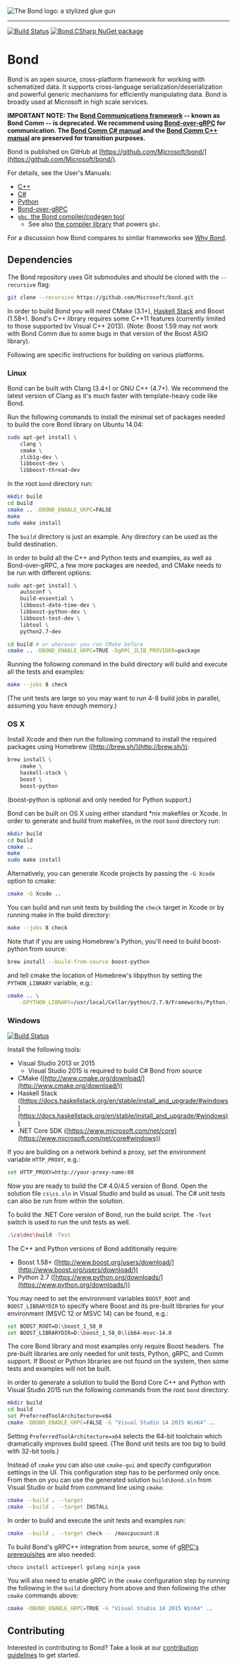 ![The Bond logo: a stylized glue gun](https://raw.githubusercontent.com/Microsoft/bond/master/doc/src/logos/bond-logo-64x64-white.png)
<hr />

[![Build Status](https://travis-ci.org/Microsoft/bond.svg?branch=master)](https://travis-ci.org/Microsoft/bond)
[![Bond.CSharp NuGet package](https://img.shields.io/nuget/v/Bond.CSharp.svg?style=flat)](https://Microsoft.github.io/bond/manual/bond_cs.html#nuget-packages)

# Bond

Bond is an open source, cross-platform framework for working with schematized
data. It supports cross-language serialization/deserialization and powerful
generic mechanisms for efficiently manipulating data. Bond is broadly used at
Microsoft in high scale services.

**IMPORTANT NOTE: The [Bond Communications framework](https://Microsoft.github.io/bond/manual/bond_comm.html)
-- known as Bond Comm -- is deprecated. We recommend using
[Bond-over-gRPC](https://Microsoft.github.io/bond/manual/bond_over_grpc.html) for communication.
The [Bond Comm C# manual](https://Microsoft.github.io/bond/manual/bond_cs.html#bond-comm)
and the [Bond Comm C++ manual](https://Microsoft.github.io/bond/manual/bond_cpp.html#bond-comm)
are preserved for transition purposes.**

Bond is published on GitHub at [https://github.com/Microsoft/bond/](https://github.com/Microsoft/bond/).

For details, see the User's Manuals:

* [C++](https://Microsoft.github.io/bond/manual/bond_cpp.html)
* [C#](https://Microsoft.github.io/bond/manual/bond_cs.html)
* [Python](https://Microsoft.github.io/bond/manual/bond_py.html)
* [Bond-over-gRPC](https://Microsoft.github.io/bond/manual/bond_over_grpc.html)
* [`gbc`, the Bond compiler/codegen tool](https://microsoft.github.io/bond/manual/compiler.html)
    * See also
      [the compiler library](https://hackage.haskell.org/package/bond) that
      powers `gbc`.

For a discussion how Bond compares to similar frameworks see [Why Bond](https://Microsoft.github.io/bond/why_bond.html).

## Dependencies

The Bond repository uses Git submodules and should be cloned with the
`--recursive` flag:

```bash
git clone --recursive https://github.com/Microsoft/bond.git
```

In order to build Bond you will need CMake (3.1+), [Haskell Stack](https://docs.haskellstack.org/en/stable/README/#how-to-install) and
Boost (1.58+). Bond's C++ library requires some C++11 features (currently
limited to those supported bv Visual C++ 2013). (Note: Boost 1.59 may not
work with Bond Comm due to some bugs in that version of the Boost ASIO library).

Following are specific instructions for building on various platforms.

### Linux

Bond can be built with Clang (3.4+) or GNU C++ (4.7+). We recommend the latest
version of Clang as it's much faster with template-heavy code like Bond.

Run the following commands to install the minimal set of packages needed to
build the core Bond library on Ubuntu 14.04:

```bash
sudo apt-get install \
    clang \
    cmake \
    zlib1g-dev \
    libboost-dev \
    libboost-thread-dev
```

In the root `bond` directory run:

```bash
mkdir build
cd build
cmake .. -DBOND_ENABLE_GRPC=FALSE
make
sudo make install
```

The `build` directory is just an example. Any directory can be used as the build
destination.

In order to build all the C++ and Python tests and examples, as well as
Bond-over-gRPC, a few more packages are needed, and CMake needs to be run with
different options:

```bash
sudo apt-get install \
    autoconf \
    build-essential \
    libboost-date-time-dev \
    libboost-python-dev \
    libboost-test-dev \
    libtool \
    python2.7-dev

cd build # or wherever you ran CMake before
cmake .. -DBOND_ENABLE_GRPC=TRUE -DgRPC_ZLIB_PROVIDER=package
```

Running the following command in the build directory will build and execute all
the tests and examples:

```bash
make --jobs 8 check
```

(The unit tests are large so you may want to run 4-8 build jobs in parallel,
assuming you have enough memory.)

### OS X

Install Xcode and then run the following command to install the required
packages using Homebrew ([http://brew.sh/](http://brew.sh/)):

```bash
brew install \
    cmake \
    haskell-stack \
    boost \
    boost-python
```

(boost-python is optional and only needed for Python support.)

Bond can be built on OS X using either standard \*nix makefiles or Xcode. In
order to generate and build from makefiles, in the root `bond` directory run:

```bash
mkdir build
cd build
cmake ..
make
sudo make install
```

Alternatively, you can generate Xcode projects by passing the `-G Xcode` option
to cmake:

```bash
cmake -G Xcode ..
```

You can build and run unit tests by building the `check` target in Xcode or by
running make in the build directory:

```bash
make --jobs 8 check
```

Note that if you are using Homebrew's Python, you'll need to build
boost-python from source:

```bash
brew install --build-from-source boost-python
```

and tell cmake the location of Homebrew's libpython by setting the
`PYTHON_LIBRARY` variable, e.g.:

```bash
cmake .. \
    -DPYTHON_LIBRARY=/usr/local/Cellar/python/2.7.9/Frameworks/Python.framework/Versions/2.7/lib/libpython2.7.dylib
```

### Windows

[![Build Status](https://ci.appveyor.com/api/projects/status/7xd2a54x9cwco314/branch/master?svg=true)](https://ci.appveyor.com/project/MicrosoftBond/bond/branch/master)

Install the following tools:

- Visual Studio 2013 or 2015
    - Visual Studio 2015 is required to build C# Bond from source
- CMake ([http://www.cmake.org/download/](http://www.cmake.org/download/))
- Haskell Stack ([https://docs.haskellstack.org/en/stable/install_and_upgrade/#windows](https://docs.haskellstack.org/en/stable/install_and_upgrade/#windows))
- .NET Core SDK ([https://www.microsoft.com/net/core](https://www.microsoft.com/net/core#windows))

If you are building on a network behind a proxy, set the environment variable
`HTTP_PROXY`, e.g.:

```bash
set HTTP_PROXY=http://your-proxy-name:80
```

Now you are ready to build the C# 4.0/4.5 version of Bond. Open the solution
file `cs\cs.sln` in Visual Studio and build as usual. The C# unit tests can
also be run from within the solution.

To build the .NET Core version of Bond, run the build script. The `-Test`
switch is used to run the unit tests as well.

```bash
.\cs\dnc\build -Test
```

The C++ and Python versions of Bond additionally require:

- Boost 1.58+ ([http://www.boost.org/users/download/](http://www.boost.org/users/download/))
- Python 2.7 ([https://www.python.org/downloads/](https://www.python.org/downloads/))

You may need to set the environment variables `BOOST_ROOT` and `BOOST_LIBRARYDIR`
to specify where Boost and its pre-built libraries for your environment (MSVC 12 or MSVC 14) can be
found, e.g.:

```bash
set BOOST_ROOT=D:\boost_1_58_0
set BOOST_LIBRARYDIR=D:\boost_1_58_0\lib64-msvc-14.0
```

The core Bond library and most examples only require Boost headers. The
pre-built libraries are only needed for unit tests, Python, gRPC, and Comm
support. If Boost or Python libraries are not found on the system, then some
tests and examples will not be built.

In order to generate a solution to build the Bond Core C++ and Python with Visual
Studio 2015 run the following commands from the root `bond` directory:

```bash
mkdir build
cd build
set PreferredToolArchitecture=x64
cmake -DBOND_ENABLE_GRPC=FALSE -G "Visual Studio 14 2015 Win64" ..
```

Setting `PreferredToolArchitecture=x64` selects the 64-bit toolchain which
dramatically improves build speed. (The Bond unit tests are too big to build
with 32-bit tools.)

Instead of `cmake` you can also use `cmake-gui` and specify configuration
settings in the UI. This configuration step has to be performed only once. From
then on you can use the generated solution `build\bond.sln` from Visual Studio
or build from command line using `cmake`:

```bash
cmake --build . --target
cmake --build . --target INSTALL
```

In order to build and execute the unit tests and examples run:

```bash
cmake --build . --target check -- /maxcpucount:8
```

To build Bond's gRPC++ integration from source, some of
[gRPC's prerequisites](https://github.com/grpc/grpc/blob/master/INSTALL.md#building-using-cmake-with-boringssl)
are also needed:

```bash
choco install activeperl golang ninja yasm
```

You will also need to enable gRPC in the `cmake` configuration step by running the following
in the `build` directory from above and then following the other `cmake` commands above:

```bash
cmake -DBOND_ENABLE_GRPC=TRUE -G "Visual Studio 14 2015 Win64" ..
```

## Contributing

Interested in contributing to Bond? Take a look at our
[contribution guidelines](https://github.com/Microsoft/bond/blob/master/CONTRIBUTING.md)
to get started.

